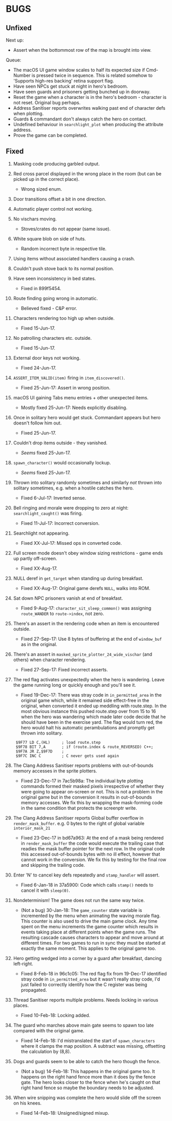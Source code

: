 BUGS
====

Unfixed
-------

Next up:

* Assert when the bottommost row of the map is brought into view.

Queue:

* The macOS UI game window scales to half its expected size if Cmd-Number is pressed twice in sequence. This is related somehow to 'Supports high-res backing' retina support flag.
* Have seen NPCs get stuck at night in hero's bedroom.
* Have seen guards and prisoners getting bunched up in doorway.
* Reset the game when a character is in the hero's bedroom - character is not reset. Original bug perhaps.
* Address Sanitiser reports overwrites walking past end of character defs when plotting.
* Guards & commandant don't always catch the hero on contact.
* Undefined behaviour in `searchlight_plot` when producing the attribute address.
* Prove the game can be completed.

Fixed
-----
1. Masking code producing garbled output.
2. Red cross parcel displayed in the wrong place in the room (but can be picked up in the correct place).
    * Wrong sized enum.
3. Door transitions offset a bit in one direction.
4. Automatic player control not working.
5. No vischars moving.
    * Stoves/crates do not appear (same issue).
6. White square blob on side of huts.
    * Random incorrect byte in respective tile.
7. Using items without associated handlers causing a crash.
8. Couldn't push stove back to its normal position.
9. Have seen inconsistency in bed states.
    * Fixed in 899f5454.
10. Route finding going wrong in automatic.
    * Believed fixed - C&P error.
11. Characters rendering too high up when outside.
    * Fixed 15-Jun-17.
12. No patrolling characters etc. outside.
    * Fixed 15-Jun-17.
13. External door keys not working.
    * Fixed 24-Jun-17.
14. `ASSERT_ITEM_VALID(item)` firing in `item_discovered()`.
    * Fixed 25-Jun-17: Assert in wrong position.
15. macOS UI gaining Tabs menu entries + other unexpected items.
    * Mostly fixed 25-Jun-17: Needs explicitly disabling.
16. Once in solitary hero would get stuck. Commandant appears but hero doesn't follow him out.
    * Fixed 25-Jun-17.
17. Couldn't drop items outside - they vanished.
    * _Seems_ fixed 25-Jun-17.
18. `spawn_character()` would occasionally lockup.
    * _Seems_ fixed 25-Jun-17.
19. Thrown into solitary randomly sometimes and similarly _not_ thrown into solitary sometimes, e.g. when a hostile catches the hero.
    * Fixed 6-Jul-17: Inverted sense.
20. Bell ringing and morale were dropping to zero at night: `searchlight_caught()` was firing.
    * Fixed 11-Jul-17: Incorrect conversion.
21. Searchlight not appearing.
    * Fixed XX-Jul-17: Missed ops in converted code.
22. Full screen mode doesn't obey window sizing restrictions - game ends up partly off-screen.
    * Fixed XX-Aug-17.
23. NULL deref in `get_target` when standing up during breakfast.
    * Fixed XX-Aug-17: Original game derefs `NULL`, walks into ROM.
24. Sat down NPC prisoners vanish at end of breakfast.
    * Fixed 9-Aug-17: `character_sit_sleep_common()` was assigning `route_WANDER` to `route->index`, not zero.
25. There's an assert in the rendering code when an item is encountered outside.
    * Fixed 27-Sep-17: Use 8 bytes of buffering at the end of `window_buf` as in the original.
26. There's an assert in `masked_sprite_plotter_24_wide_vischar` (and others) when character rendering.
    * Fixed 27-Sep-17: Fixed incorrect asserts.
27. The red flag activates unexpectedly when the hero is wandering. Leave the game running long or quickly enough and you'll see it.
    * Fixed 19-Dec-17: There was stray code in `in_permitted_area` in the original game which, while it remained side effect-free in the original, when converted it ended up meddling with route.step. In the most obvious instance this pushed route.step over from 15 to 16 when the hero was wandering which made later code decide that he should have been in the exercise yard. The flag would turn red, the hero would halt his automatic perambulations and promptly get thrown into solitary.
    ```
     $9F77 LD C,(HL)     ; load route.step
     $9F78 BIT 7,A       ; if (route.index & route_REVERSED) C++;
     $9F7A JR Z,$9F7D    ;
     $9F7C INC C         ; C never gets used again
    ```

28. The Clang Address Sanitiser reports problems with out-of-bounds memory accesses in the sprite plotters.
    * Fixed 23-Dec-17 in 7ac5b98a: The individual byte plotting commands formed their masked pixels irrespective of whether they were going to appear on-screen or not. This is not a problem in the original game but in the conversion it results in out-of-bounds memory accesses. We fix this by wrapping the mask-forming code in the same condition that protects the screenptr write.
29. The Clang Address Sanitiser reports Global buffer overflow in `render_mask_buffer`. e.g. 0 bytes to the right of global variable `interior_mask_21`
    * Fixed 23-Dec-17 in bd67a963: At the end of a mask being rendered in `render_mask_buffer` the code would execute the trailing case that readies the mask buffer pointer for the next row. In the original code this accessed out-of-bounds bytes with no ill effect, however that cannot work in the conversion. We fix this by testing for the final row and skipping the trailing code.
30. Enter 'N' to cancel key defs repeatedly and `stamp_handler` will assert.
    * Fixed 6-Jan-18 in 37a5900: Code which calls `stamp()` needs to cancel it with `sleep(0)`.
31. Nondeterminism! The game does not run the same way twice.
    * (Not a bug) 30-Jan-18: The `game_counter` state variable is incremented by the menu when animating the waving morale flag. This counter is also used to drive the main game clock. Any time spent on the menu increments the game counter which results in events taking place at different points when the game runs. The resulting cascade causes characters to appear and move around at different times. For two games to run in sync they must be started at exactly the same moment. This applies to the original game too.
32. Hero getting wedged into a corner by a guard after breakfast, dancing left-right.
    * Fixed 8-Feb-18 in 96c1c05: The red flag fix from 19-Dec-17 identified stray code in `in_permitted_area` but it wasn't really stray code, I'd just failed to correctly identify how the C register was being propagated.
33. Thread Sanitiser reports multiple problems. Needs locking in various places.
    * Fixed 10-Feb-18: Locking added.
34. The guard who marches above main gate seems to spawn too late compared with the original game.
    * Fixed 14-Feb-18: I'd mistranslated the start of `spawn_characters` where it clamps the map position. A subtract was missing, offsetting the calculation by (8,8).
35. Dogs and guards seem to be able to catch the hero though the fence.
    * (Not a bug) 14-Feb-18: This happens in the original game too. It happens on the right hand fence more than it does by the fence gate. The hero looks closer to the fence when he's caught on that right hand fence so maybe the boundary needs to be adjusted.
36. When wire snipping was complete the hero would slide off the screen on his knees.
    * Fixed 14-Feb-18: Unsigned/signed mixup.
